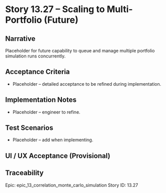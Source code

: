 # Story 13.27 – Scaling to Multi-Portfolio (Future)

## Narrative
Placeholder for future capability to queue and manage multiple portfolio simulation runs concurrently.

## Acceptance Criteria
- Placeholder – detailed acceptance to be refined during implementation.

## Implementation Notes
- Placeholder – engineer to refine.

## Test Scenarios
- Placeholder – add when implementing.

## UI / UX Acceptance (Provisional)

## Traceability
Epic: epic_13_correlation_monte_carlo_simulation
Story ID: 13.27
